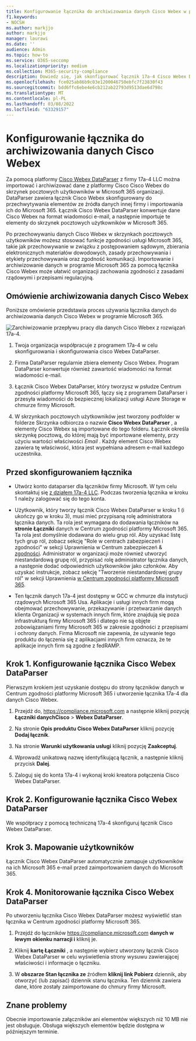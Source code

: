 ```yaml
---
title: Konfigurowanie łącznika do archiwizowania danych Cisco Webex w programie Microsoft 365
f1.keywords:
- NOCSH
ms.author: markjjo
author: markjjo
manager: laurawi
ms.date: ''
audience: Admin
ms.topic: how-to
ms.service: O365-seccomp
ms.localizationpriority: medium
ms.collection: M365-security-compliance
description: Dowiedz się, jak skonfigurować łącznik 17a-4 Cisco Webex DataParser i używać go do importowania i archiwizowania danych Cisco Webex w Microsoft 365.
ms.openlocfilehash: fce025ab86b9c03e1200046750ebfc7f23830f43
ms.sourcegitcommit: bdd6ffc6ebe4e6cb212ab22793d9513dae6d798c
ms.translationtype: MT
ms.contentlocale: pl-PL
ms.lasthandoff: 03/08/2022
ms.locfileid: "63329157"
---
```

# <a name="set-up-a-connector-to-archive-cisco-webex-data"></a>Konfigurowanie łącznika do archiwizowania danych Cisco Webex

Za pomocą platformy [Cisco Webex DataParser](https://www.17a-4.com/webex-dataparser/) z firmy 17a-4 LLC można importować i archiwizować dane z platformy Cisco Cisco Webex do skrzynek pocztowych użytkowników w Microsoft 365 organizacji. DataParser zawiera łącznik Cisco Webex skonfigurowany do przechwytywania elementów ze źródła danych innej firmy i importowania ich do Microsoft 365. Łącznik Cisco Webex DataParser konwertuje dane Cisco Webex na format wiadomości e-mail, a następnie importuje te elementy do skrzynek pocztowych użytkowników w Microsoft 365.

Po przechowywaniu danych Cisco Webex w skrzynkach pocztowych użytkowników możesz stosować funkcje zgodności usługi Microsoft 365, takie jak przechowywanie w związku z postępowaniem sądowym, zbierania elektronicznych materiałów dowodowych, zasady przechowywania i etykiety przechowywania oraz zgodność komunikacji. Importowanie i archiwizowanie danych w programie Microsoft 365 za pomocą łącznika Cisco Webex może ułatwić organizacji zachowania zgodności z zasadami rządowymi i przepisami regulacyjną.

## <a name="overview-of-archiving-cisco-webex-data"></a>Omówienie archiwizowania danych Cisco Webex

Poniższe omówienie przedstawia proces używania łącznika danych do archiwizowania danych Cisco Webex w programie Microsoft 365.

![Zarchiwizowanie przepływu pracy dla danych Cisco Webex z rozwiązań 17a-4.](../media/WebexTeamsDataParserConnectorWorkflow.png)

1. Twoja organizacja współpracuje z programem 17a-4 w celu skonfigurowania i skonfigurowania cisco Webex DataParser.

2. Firma DataParser regularnie zbiera elementy Cisco Webex. Program DataParser konwertuje również zawartość wiadomości na format wiadomości e-mail.

3. Łącznik Cisco Webex DataParser, który tworzysz w psłudze Centrum zgodności platformy Microsoft 365, łączy się z programem DataParser i przesyła wiadomości do bezpiecznej lokalizacji usługi Azure Storage w chmurze firmy Microsoft.

4. W skrzynkach pocztowych użytkowników jest tworzony podfolder w folderze Skrzynka odbiorcza o nazwie **Cisco Webex DataParser** , a elementy Cisco Webex są importowane do tego folderu. Łącznik określa skrzynkę pocztową, do której mają być importowane elementy, przy użyciu wartości właściwości *Email* . Każdy element Cisco Webex zawiera tę właściwość, która jest wypełniana adresem e-mail każdego uczestnika.

## <a name="before-you-set-up-a-connector"></a>Przed skonfigurowaniem łącznika

- Utwórz konto dataparser dla łączników firmy Microsoft. W tym celu skontaktuj się [z działem 17a-4 LLC](https://www.17a-4.com/contact/). Podczas tworzenia łącznika w kroku 1 należy zalogować się do tego konta.

- Użytkownik, który tworzy łącznik Cisco Webex DataParser w kroku 1 (i ukończy go w kroku 3), musi mieć przypisaną rolę administratora łącznika danych. Ta rola jest wymagana do dodawania łączników na **stronie Łączniki** danych w Centrum zgodności platformy Microsoft 365. Ta rola jest domyślnie dodawana do wielu grup ról. Aby uzyskać listę tych grup ról, zobacz sekcję "Role w centrach zabezpieczeń i zgodności" w sekcji Uprawnienia w Centrum zabezpieczeń & [zgodności](../security/office-365-security/permissions-in-the-security-and-compliance-center.md#roles-in-the-security--compliance-center). Administrator w organizacji może również utworzyć niestandardową grupę ról, przypisać rolę administrator łącznika danych, a następnie dodać odpowiednich użytkowników jako członków. Aby uzyskać instrukcje, zobacz sekcję "Tworzenie niestandardowej grupy ról" w sekcji Uprawnienia [w Centrum zgodności platformy Microsoft 365](microsoft-365-compliance-center-permissions.md#create-a-custom-role-group).

- Ten łącznik danych 17a-4 jest dostępny w GCC w chmurze dla instytucji rządowych Microsoft 365 Usa. Aplikacje i usługi innych firm mogą obejmować przechowywanie, przekazywanie i przetwarzanie danych klienta Organizacji w systemach innych firm, które znajdują się poza infrastrukturą firmy Microsoft 365 i dlatego nie są objęte zobowiązaniami firmy Microsoft 365 w zakresie zgodności z przepisami i ochrony danych. Firma Microsoft nie zapewnia, że używanie tego produktu do łączenia się z aplikacjami innych firm oznacza, że te aplikacje innych firm są zgodne z fedRAMP.

## <a name="step-1-set-up-a-cisco-webex-dataparser-connector"></a>Krok 1. Konfigurowanie łącznika Cisco Webex DataParser

Pierwszym krokiem jest uzyskanie dostępu do strony łączników danych w Centrum zgodności platformy Microsoft 365 i utworzenie łącznika 17a-4 dla danych Cisco Webex.

1. Przejdź do, <https://compliance.microsoft.com> a następnie kliknij pozycję **Łączniki danychCisco** >  **Webex DataParser**.

2. Na stronie **Opis produktu Cisco Webex DataParser** kliknij pozycję **Dodaj łącznik**.

3. Na stronie **Warunki użytkowania usługi** kliknij pozycję **Zaakceptuj**.

4. Wprowadź unikatową nazwę identyfikującą łącznik, a następnie kliknij przycisk **Dalej**.

5. Zaloguj się do konta 17a-4 i wykonaj kroki kreatora połączenia Cisco Webex DataParser.

## <a name="step-2-configure-the-cisco-webex-dataparser-connector"></a>Krok 2. Konfigurowanie łącznika Cisco Webex DataParser

We współpracy z pomocą techniczną 17a-4 skonfiguruj łącznik Cisco Webex DataParser.

## <a name="step-3-map-users"></a>Krok 3. Mapowanie użytkowników

Łącznik Cisco Webex DataParser automatycznie zamapuje użytkowników na ich Microsoft 365 e-mail przed zaimportowaniem danych do Microsoft 365.

## <a name="step-4-monitor-the-cisco-webex-dataparser-connector"></a>Krok 4. Monitorowanie łącznika Cisco Webex DataParser

Po utworzeniu łącznika Cisco Webex DataParser możesz wyświetlić stan łącznika w Centrum zgodności platformy Microsoft 365.

1. Przejdź do łączników <https://compliance.microsoft.com> **danych w lewym okienku narracji i** kliknij je.

2. Kliknij **kartę Łączniki** , a następnie wybierz utworzony łącznik Cisco Webex DataParser w celu wyświetlenia strony wysuwu zawierającej właściwości i informacje o łączniku.

3. W **obszarze Stan łącznika ze** źródłem **kliknij link Pobierz** dziennik, aby otworzyć (lub zapisać) dziennik stanu łącznika. Ten dziennik zawiera dane, które zostały zaimportowane do chmury firmy Microsoft.

## <a name="known-issues"></a>Znane problemy

Obecnie importowanie załączników ani elementów większych niż 10 MB nie jest obsługuje. Obsługa większych elementów będzie dostępna w późniejszym terminie.
